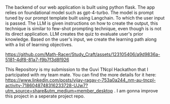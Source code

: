 The backend of our web application is built using python flask. The app relies on foundational model such as gpt-4-turbo. The model is prompt tuned by our prompt template built using Langchain. To which the user input is passed. The LLM is given instructions on how to create the output, this technique is similar to few-shot prompting technique, even though is is not its direct application. LLM creates the quiz to evaluate user's prior knowledge. Based on the user's input, we create the learning path along with a list of learning objectives. 




https://github.com/Math-Racer/Study_Craft/assets/123105406/a9d9836a-5181-4df8-81a7-f9b7f3d8f926



This Repository is my submission to the Guvi TNcpl Hackathon that I partcipated with my team mate. You can find the more details for it here: https://www.linkedin.com/posts/vijay-ragav-r-753a0a244_nm-au-tncpl-activity-7186048748316233728-UJw7?utm_source=share&utm_medium=member_desktop . I am gonna improve this project in a seperate project repo. 
